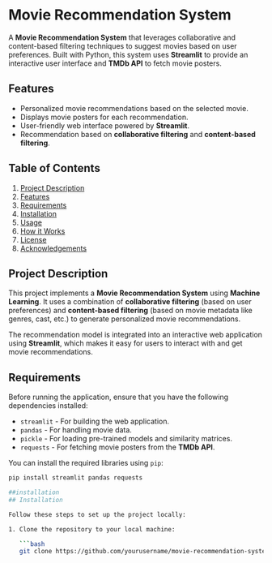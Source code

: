# Movie Recommendation System

A **Movie Recommendation System** that leverages collaborative and content-based filtering techniques to suggest movies based on user preferences. Built with Python, this system uses **Streamlit** to provide an interactive user interface and **TMDb API** to fetch movie posters.

## Features

- Personalized movie recommendations based on the selected movie.
- Displays movie posters for each recommendation.
- User-friendly web interface powered by **Streamlit**.
- Recommendation based on **collaborative filtering** and **content-based filtering**.

## Table of Contents

1. [Project Description](#project-description)
2. [Features](#features)
3. [Requirements](#requirements)
4. [Installation](#installation)
5. [Usage](#usage)
6. [How it Works](#how-it-works)
7. [License](#license)
8. [Acknowledgements](#acknowledgements)

## Project Description

This project implements a **Movie Recommendation System** using **Machine Learning**. It uses a combination of **collaborative filtering** (based on user preferences) and **content-based filtering** (based on movie metadata like genres, cast, etc.) to generate personalized movie recommendations.

The recommendation model is integrated into an interactive web application using **Streamlit**, which makes it easy for users to interact with and get movie recommendations.

## Requirements

Before running the application, ensure that you have the following dependencies installed:

- `streamlit` - For building the web application.
- `pandas` - For handling movie data.
- `pickle` - For loading pre-trained models and similarity matrices.
- `requests` - For fetching movie posters from the **TMDb API**.

You can install the required libraries using `pip`:

```bash
pip install streamlit pandas requests

##installation
## Installation

Follow these steps to set up the project locally:

1. Clone the repository to your local machine:

   ```bash
   git clone https://github.com/yourusername/movie-recommendation-system.git
